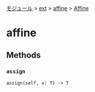 [モジュール](../../index.md) > [ext](../index.md) > [affine](./index.md) > [Affine]()

# affine

## Methods

### `assign`

```
assign(self, x: T) -> T
```

